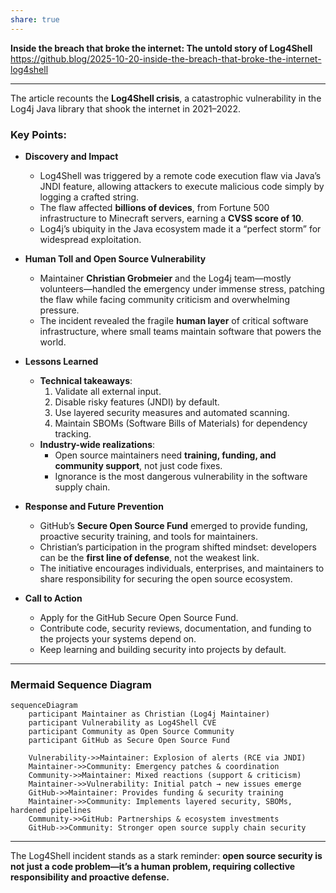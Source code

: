 ```yaml
---
share: true
---
```

**Inside the breach that broke the internet: The untold story of Log4Shell**  
https://github.blog/2025-10-20-inside-the-breach-that-broke-the-internet-log4shell

---

The article recounts the **Log4Shell crisis**, a catastrophic vulnerability in the Log4j Java library that shook the internet in 2021–2022.  

### Key Points:

- **Discovery and Impact**  
  - Log4Shell was triggered by a remote code execution flaw via Java’s JNDI feature, allowing attackers to execute malicious code simply by logging a crafted string.  
  - The flaw affected **billions of devices**, from Fortune 500 infrastructure to Minecraft servers, earning a **CVSS score of 10**.  
  - Log4j’s ubiquity in the Java ecosystem made it a “perfect storm” for widespread exploitation.

- **Human Toll and Open Source Vulnerability**  
  - Maintainer **Christian Grobmeier** and the Log4j team—mostly volunteers—handled the emergency under immense stress, patching the flaw while facing community criticism and overwhelming pressure.  
  - The incident revealed the fragile **human layer** of critical software infrastructure, where small teams maintain software that powers the world.

- **Lessons Learned**  
  - **Technical takeaways**:  
    1. Validate all external input.  
    2. Disable risky features (JNDI) by default.  
    3. Use layered security measures and automated scanning.  
    4. Maintain SBOMs (Software Bills of Materials) for dependency tracking.  
  - **Industry-wide realizations**:  
    - Open source maintainers need **training, funding, and community support**, not just code fixes.  
    - Ignorance is the most dangerous vulnerability in the software supply chain.

- **Response and Future Prevention**  
  - GitHub’s **Secure Open Source Fund** emerged to provide funding, proactive security training, and tools for maintainers.  
  - Christian’s participation in the program shifted mindset: developers can be the **first line of defense**, not the weakest link.  
  - The initiative encourages individuals, enterprises, and maintainers to share responsibility for securing the open source ecosystem.

- **Call to Action**  
  - Apply for the GitHub Secure Open Source Fund.  
  - Contribute code, security reviews, documentation, and funding to the projects your systems depend on.  
  - Keep learning and building security into projects by default.

---

### Mermaid Sequence Diagram

```mermaid
sequenceDiagram
    participant Maintainer as Christian (Log4j Maintainer)
    participant Vulnerability as Log4Shell CVE
    participant Community as Open Source Community
    participant GitHub as Secure Open Source Fund

    Vulnerability->>Maintainer: Explosion of alerts (RCE via JNDI)
    Maintainer->>Community: Emergency patches & coordination
    Community->>Maintainer: Mixed reactions (support & criticism)
    Maintainer->>Vulnerability: Initial patch → new issues emerge
    GitHub->>Maintainer: Provides funding & security training
    Maintainer->>Community: Implements layered security, SBOMs, hardened pipelines
    Community->>GitHub: Partnerships & ecosystem investments
    GitHub->>Community: Stronger open source supply chain security
```

---

The Log4Shell incident stands as a stark reminder: **open source security is not just a code problem—it’s a human problem, requiring collective responsibility and proactive defense.**